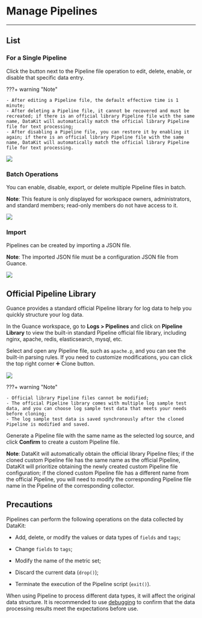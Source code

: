 # Manage Pipelines

---

## List

### For a Single Pipeline

Click the button next to the Pipeline file operation to edit, delete, enable, or disable that specific data entry.

???+ warning "Note"

    - After editing a Pipeline file, the default effective time is 1 minute;
    - After deleting a Pipeline file, it cannot be recovered and must be recreated; if there is an official library Pipeline file with the same name, DataKit will automatically match the official library Pipeline file for text processing;
    - After disabling a Pipeline file, you can restore it by enabling it again; if there is an official library Pipeline file with the same name, DataKit will automatically match the official library Pipeline file for text processing.

![](img/1-pipeline-1.png)

### Batch Operations

You can enable, disable, export, or delete multiple Pipeline files in batch.

**Note**: This feature is only displayed for workspace owners, administrators, and standard members; read-only members do not have access to it.

![](img/1-pipeline-5.png)

### Import

Pipelines can be created by importing a JSON file.

**Note**: The imported JSON file must be a configuration JSON file from Guance.

![](img/1-pipeline-3.png)

## Official Pipeline Library

Guance provides a standard official Pipeline library for log data to help you quickly structure your log data.

In the Guance workspace, go to **Logs > Pipelines** and click on **Pipeline Library** to view the built-in standard Pipeline official file library, including nginx, apache, redis, elasticsearch, mysql, etc.


Select and open any Pipeline file, such as `apache.p`, and you can see the built-in parsing rules. If you need to customize modifications, you can click the top right corner :heavy_plus_sign: Clone button.

![](img/2.pipeline_2.png)



???+ warning "Note"

    - Official library Pipeline files cannot be modified;
    - The official Pipeline library comes with multiple log sample test data, and you can choose log sample test data that meets your needs before cloning;
    - The log sample test data is saved synchronously after the cloned Pipeline is modified and saved.

Generate a Pipeline file with the same name as the selected log source, and click **Confirm** to create a custom Pipeline file.

**Note**: DataKit will automatically obtain the official library Pipeline files; if the cloned custom Pipeline file has the same name as the official Pipeline, DataKit will prioritize obtaining the newly created custom Pipeline file configuration; if the cloned custom Pipeline file has a different name from the official Pipeline, you will need to modify the corresponding Pipeline file name in the Pipeline of the corresponding collector.

## Precautions

Pipelines can perform the following operations on the data collected by DataKit:

- Add, delete, or modify the values or data types of `fields` and `tags`;

- Change `fields` to `tags`;

- Modify the name of the metric set;

- Discard the current data (`drop()`);

- Terminate the execution of the Pipeline script (`exit()`).

When using Pipeline to process different data types, it will affect the original data structure. It is recommended to use [debugging](./use-pipeline/pipeline-quick-start.md) to confirm that the data processing results meet the expectations before use.

